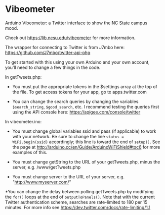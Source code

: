 Vibeometer
==========

Arduino Vibeometer: a Twitter interface to show the NC State campus mood.

Check out https://lib.ncsu.edu/vibeometer for more information. 

The wrapper for connecting to Twitter is from J7mbo here: https://github.com/J7mbo/twitter-api-php

To get started with this using your own Arduino and your own account, you'll need to change a few things in the code.

In getTweets.php:

* You must put the appropriate tokens in the $settings array at the top of the file. To get access tokens for your app, go to apps.twitter.com

* You can change the search queries by changing the variables `$search_string`, `$good_search`, etc. I recommend testing the queries first using the API console here: https://apigee.com/console/twitter

In vibeometer.ino:

* You must change global variables ssid and pass (if applicable) to work with your network. Be sure to change the line `status = WiFi.begin(ssid)` accordingly; this line is toward the end of `setup()`. See the page at http://arduino.cc/en/Guide/ArduinoWiFiShield#toc6 for more examples of this.

* You must change getString to the URL of your getTweets.php, minus the server, e.g. /www/getTweets.php

* You must change server to the URL of your server, e.g. "http://www.myserver.com/"

*You can change the delay between polling getTweets.php by modifying the `for()` loops at the end of `outputToPanels()`. Note that with the current Twitter authentication scheme, searches are rate-limited to 180 per 15 minutes. For more info see https://dev.twitter.com/docs/rate-limiting/1.1
